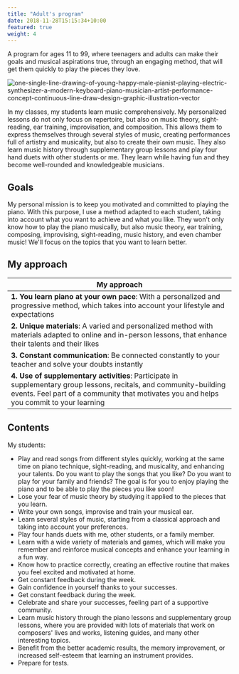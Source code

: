 ```yaml
---
title: "Adult's program"
date: 2018-11-28T15:15:34+10:00
featured: true
weight: 4
---
```


A program for ages 11 to 99, where teenagers and adults can make their goals and musical aspirations true, through an engaging method, that will get them quickly to play the pieces they love. 

![one-single-line-drawing-of-young-happy-male-pianist-playing-electric-synthesizer-a-modern-keyboard-piano-musician-artist-performance-concept-continuous-line-draw-design-graphic-illustration-vector](https://user-images.githubusercontent.com/101880157/160839381-1c45e192-fb99-452b-a3e6-9165902e9857.jpeg)

In my classes, my students learn music comprehensively. My personalized lessons do not only focus on repertoire, but also on music theory, sight-reading, ear training, improvisation, and composition. This allows them to express themselves through several styles of music, creating performances full of artistry and musicality, but also to create their own music. They also learn music history through supplementary group lessons and play four hand duets with other students or me. They learn while having fun and they become well-rounded and knowledgeable musicians.  

## Goals

My personal mission is to keep you motivated and committed to playing the piano. With this purpose, I use a method adapted to each student, taking into account what you want to achieve and what you like. They won't only know how to play the piano musically, but also music theory, ear training, composing, improvising, sight-reading, music history, and even chamber music! We'll focus on the topics that you want to learn better.

## My approach

**My approach** | 
--- |
**1. You learn piano at your own pace**: With a personalized and progressive method, which takes into account your lifestyle and expectations | 
**2. Unique materials**: A varied and personalized method with materials adapted to online and in-person lessons, that enhance their talents and their likes | 
**3. Constant communication**: Be connected constantly to your teacher and solve your doubts instantly | 
**4. Use of supplementary activities**: Participate in supplementary group lessons, recitals, and community-building events. Feel part of a community that motivates you and helps you commit to your learning |  

## Contents
My students:
* Play and read songs from different styles quickly, working at the same time on piano technique, sight-reading, and musicality, and enhancing your talents. Do you want to play the songs that you like? Do you want to play for your family and friends? The goal is for you to enjoy playing the piano and to be able to play the pieces you like soon!
* Lose your fear of music theory by studying it applied to the pieces that you learn.
* Write your own songs, improvise and train your musical ear.
* Learn several styles of music, starting from a classical approach and taking into account your preferences.
* Play four hands duets with me, other students, or a family member.
* Learn with a wide variety of materials and games, which will make you remember and reinforce musical concepts and enhance your learning in a fun way.
* Know how to practice correctly, creating an effective routine that makes you feel excited and motivated at home.
* Get constant feedback during the week.
* Gain confidence in yourself thanks to your successes.
* Get constant feedback during the week.
* Celebrate and share your successes, feeling part of a supportive community.
* Learn music history through the piano lessons and supplementary group lessons, where you are provided with lots of materials that work on composers' lives and works, listening guides, and many other interesting topics.
* Benefit from the better academic results, the memory improvement, or increased self-esteem that learning an instrument provides.
* Prepare for tests.

